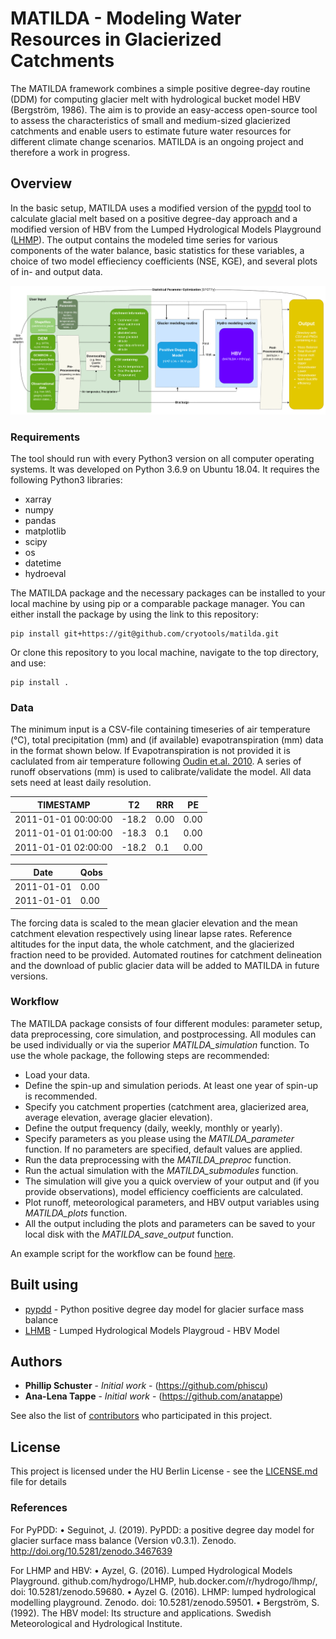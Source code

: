 # MATILDA - Modeling Water Resources in Glacierized Catchments

The MATILDA framework combines a simple positive degree-day routine (DDM) for computing glacier melt with hydrological bucket model HBV (Bergström, 1986). The aim is to provide an easy-access open-source tool to assess the characteristics of small and medium-sized glacierized catchments and enable users to estimate future water resources for different climate change scenarios.
MATILDA is an ongoing project and therefore a work in progress.

## Overview

In the basic setup, MATILDA uses a modified version of the [pypdd](https://github.com/juseg/pypdd.git) tool to calculate glacial melt based on a positive degree-day  approach and a modified version of HBV from the Lumped Hydrological Models Playground ([LHMP](https://github.com/hydrogo/LHMP.git)). The output contains the modeled time series for various components of the water balance, basic statistics for these variables, a choice of two model effieciency coefficients (NSE, KGE), and several plots of in- and output data.

![](/MATILDA/MATILDA_slim/workflow_detailed-Full.png)

### Requirements

The tool should run with every Python3 version on all computer operating systems. It was developed on Python 3.6.9 on Ubuntu 18.04.
It requires the following Python3 libraries:
- xarray
- numpy
- pandas
- matplotlib
- scipy
- os
- datetime
- hydroeval

The MATILDA package and the necessary packages can be installed to your local machine by using pip or a comparable package manager. You can either install the package by using the link to this repository:
```
pip install git+https://git@github.com/cryotools/matilda.git

```
Or clone this repository to you local machine, navigate to the top directory, and use:
```
pip install .
```

### Data

The minimum input is a CSV-file containing timeseries of air temperature (°C), total precipitation (mm) and (if available) evapotranspiration (mm) data in the  format shown below. If Evapotranspiration is not provided it is caclulated from air temperature following [Oudin et.al. 2010](https://doi.org/10.1080/02626660903546118). A series of runoff observations (mm) is used to calibrate/validate the model. All data sets need at least daily resolution.

| TIMESTAMP            | T2            | RRR            | PE            |
| -------------        | ------------- | -------------  | ------------- |
| 2011-01-01 00:00:00  | -18.2         | 0.00           | 0.00          |
| 2011-01-01 01:00:00  | -18.3         | 0.1            | 0.00          |
| 2011-01-01 02:00:00  | -18.2         | 0.1            | 0.00          |

| Date          | Qobs          |
| ------------- | ------------- |
| 2011-01-01    | 0.00          |
| 2011-01-01    | 0.00          |


The forcing data is scaled to the mean glacier elevation and the mean catchment elevation respectively using linear lapse rates. Reference altitudes for the input data, the whole catchment, and the glacierized fraction need to be provided. Automated routines for catchment delineation and the download of public glacier data will be added to MATILDA in future versions.

### Workflow

The MATILDA package consists of four different modules: parameter setup, data preprocessing, core simulation, and postprocessing. All modules can be used individually or via the superior *MATILDA_simulation* function. 
To use the whole package, the following steps are recommended:
- Load your data.
- Define the spin-up and simulation periods. At least one year of spin-up is recommended.
- Specify you catchment properties (catchment area, glacierized area, average elevation, average glacier elevation).
- Define the output frequency (daily, weekly, monthly or yearly).
- Specify parameters as you please using the *MATILDA_parameter* function. If no parameters are specified, default values are applied.
- Run the data preprocessing with the *MATILDA_preproc* function.
- Run the actual simulation with the *MATILDA_submodules* function.
- The simulation will give you a quick overview of your output and (if you provide observations), model efficiency coefficients are calculated.
- Plot runoff, meteorological parameters, and HBV output variables using *MATILDA_plots* function. 
- All the output including the plots and parameters can be saved to your local disk with the *MATILDA_save_output* function.

An example script for the workflow can be found [here](MATILDA/example_workflow.py).

## Built using
* [pypdd](https://github.com/juseg/pypdd.git) - Python positive degree day model for glacier surface mass balance
* [LHMB](https://rometools.github.io/rome/) - Lumped Hydrological Models Playgroud - HBV Model

## Authors

* **Phillip Schuster** - *Initial work* - (https://github.com/phiscu)
* **Ana-Lena Tappe** - *Initial work* - (https://github.com/anatappe)


See also the list of [contributors](https://scm.cms.hu-berlin.de/sneidecy/centralasiawaterresources/-/graphs/master) who participated in this project.

## License

This project is licensed under the HU Berlin License - see the [LICENSE.md](LICENSE.md) file for details

### References

For PyPDD:
	•	Seguinot, J. (2019). PyPDD: a positive degree day model for glacier surface mass balance (Version v0.3.1). Zenodo. http://doi.org/10.5281/zenodo.3467639

For LHMP and HBV:
	•	Ayzel, G. (2016). Lumped Hydrological Models Playground. github.com/hydrogo/LHMP, hub.docker.com/r/hydrogo/lhmp/, doi: 10.5281/zenodo.59680.
	•	Ayzel G. (2016). LHMP: lumped hydrological modelling playground. Zenodo. doi: 10.5281/zenodo.59501.
	•	Bergström, S. (1992). The HBV model: Its structure and applications. Swedish Meteorological and Hydrological Institute.
